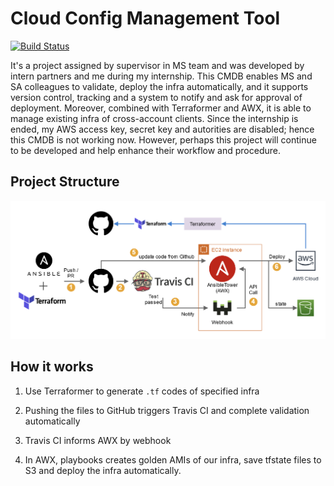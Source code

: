 # Cloud Config Management Tool
[![Build Status](https://travis-ci.org/internnn/nextlinker_cmdb.svg?branch=master)](https://travis-ci.org/internnn/nextlinker_cmdb)

It's a project assigned by supervisor in MS team and was developed by intern partners and me during my internship. This CMDB enables MS and SA colleagues to validate, deploy the infra automatically, and it supports version control, tracking and a system to notify and ask for approval of deployment. Moreover, combined with Terraformer and AWX, it is able to manage existing infra of cross-account clients.
Since the internship is ended, my AWS access key, secret key and autorities are disabled; hence this CMDB is not working now. However, perhaps this project will continue to be developed and help enhance their workflow and procedure.

## Project Structure

![](https://github.com/nathanjonjon/CMDB_project/blob/master/structure.png)


## How it works

1. Use Terraformer to generate `.tf` codes of specified infra

2. Pushing the files to GitHub triggers Travis CI and complete validation automatically

3. Travis CI informs AWX by webhook

4. In AWX, playbooks creates golden AMIs of our infra, save tfstate files to S3 and deploy the infra automatically.
